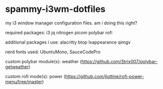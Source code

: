 # spammy-i3wm-dotfiles
my i3 window manager configuration files. am i doing this right?

required packages: i3 jq nitrogen picom polybar rofi

additional packages i use: alacritty btop lxappearance qimgv

nerd fonts used: UbuntuMono, SauceCodePro

custom polybar module(s): weather (https://github.com/Strix007/polybar-getweather)

custom rofi mode(s): power (https://github.com/jluttine/rofi-power-menu/tree/master)
